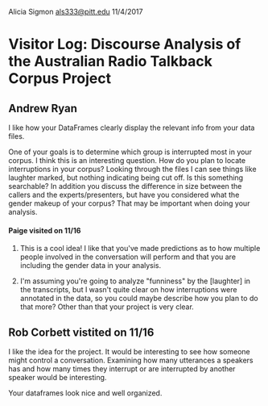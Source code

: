 Alicia Sigmon
als333@pitt.edu
11/4/2017

# Visitor Log: Discourse Analysis of the Australian Radio Talkback Corpus Project

## Andrew Ryan
I like how your DataFrames clearly display the relevant info from your data files.

One of your goals is to determine which group is interrupted most in your corpus. I think this is an interesting question. How do you plan to locate interruptions in your corpus? Looking through the files I can see things like laughter marked, but nothing indicating being cut off. Is this something searchable? In addition you discuss the difference in size between the callers and the experts/presenters, but have you considered what the gender makeup of your corpus? That may be important when doing your analysis.

#### Paige visited on 11/16

1. This is a cool idea! I like that you've made predictions as to how multiple people involved in the conversation will perform and that you are including the gender data in your analysis.

2. I'm assuming you're going to analyze "funniness" by the [laughter] in the transcripts, but I wasn't quite clear on how interruptions were annotated in the data, so you could maybe describe how you plan to do that more? Other than that your project is very clear.

## Rob Corbett vistited on 11/16

I like the idea for the project.  It would be interesting to see how someone might control a conversation.  Examining how many utterances a speakers has and how many times they interrupt or are interrupted by another speaker would be interesting.

Your dataframes look nice and well organized.